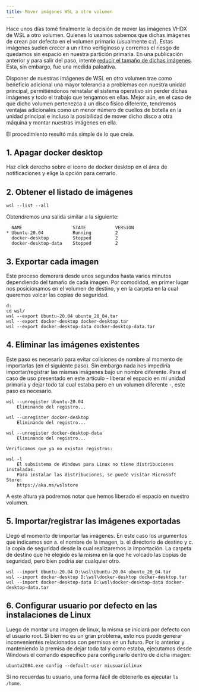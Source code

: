 ```yaml
---
title: Mover imágenes WSL a otro volumen
---
```


Hace unos días tomé finalmente la decisión de mover las imágenes VHDX de WSL a otro volumen. Quienes lo usamos sabemos que dichas imágenes de crean por defecto en el volumen primario (usualmente c:/). Estas imágenes suelen crecer a un ritmo vertiginoso y corremos el riesgo de quedamos sin espacio en nuestra partición primaria. En una publicación anterior y para salir del paso, intenté [reducir el tamaño de dichas imágenes](https://nicolascastrodev.blogspot.com/2021/10/reducir-tamano-de-un-disco-virtual-wsl.html). Esta, sin embargo, fue una medida paleativa.

Disponer de nuestras imágenes de WSL en otro volumen trae como beneficio adicional una mayor tolerancia a problemas con nuestra unidad principal, permitiéndonos reinstalar el sistema operativo sin perder dichas imágenes y todo el trabajo que tengamos en ellas. Mejor aún, en el caso de que dicho volumen pertenezca a un disco físico diferente, tendremos ventajas adicionales como un menor número de cuellos de botella en la unidad principal e incluso la posibilidad de mover dicho disco a otra máquina y montar nuestras imágenes en ella.

El procedimiento resultó más simple de lo que creía.

## 1. Apagar docker desktop

Haz click derecho sobre el ícono de docker desktop en el área de notificaciones y elige la opción para cerrarlo.

## 2. Obtener el listado de imágenes

```shell
wsl --list --all
```

Obtendremos una salida similar a la siguiente:

```shell
  NAME                   STATE           VERSION
* Ubuntu-20.04           Running         2
  docker-desktop         Stopped         2
  docker-desktop-data    Stopped         2
```

## 3. Exportar cada imagen

Este proceso demorará desde unos segundos hasta varios minutos dependiendo del tamaño de cada imagen. Por comodidad, en primer lugar nos posicionamos en el volumen de destino, y en la carpeta en la cual queremos volcar las copias de seguridad.

```shell
d:
cd wsl/
wsl --export Ubuntu-20.04 ubuntu_20_04.tar
wsl --export docker-desktop docker-desktop.tar
wsl --export docker-desktop-data docker-desktop-data.tar
```

## 4. Eliminar las imágenes existentes

Este paso es necesario para evitar colisiones de nombre al momento de importarlas (en el siguiente paso). Sin embargo nada nos impediría importar/registrar las mismas imágenes bajo un nombre diferente. Para el caso de uso presentado en este artículo - liberar el espacio en mi unidad primaria y dejar todo tal cual estaba pero en un volumen diferente -, este paso es necesario.

```shell
wsl --unregister Ubuntu-20.04
    Eliminando del registro...
    
wsl --unregister docker-desktop
    Eliminando del registro...
    
wsl --unregister docker-desktop-data
    Eliminando del registro...

Verificamos que ya no existan registros:

wsl -l
    El subsistema de Windows para Linux no tiene distribuciones instaladas.
    Para instalar las distribuciones, se puede visitar Microsoft Store:
    https://aka.ms/wslstore
```

A este altura ya podremos notar que hemos liberado el espacio en nuestro volumen.

## 5. Importar/registrar las imágenes exportadas

Llegó el momento de importar las imágenes. En este caso los argumentos que indicamos son a. el nombre de la imagen, b. el directorio de destino y c. la copia de seguridad desde la cual realizaremos la importación. La carpeta de destino que he elegido es la misma en la que he volcado las copias de seguridad, pero bien podría ser cualquier otro.

```shell
wsl --import Ubuntu-20.04 D:\wsl\Ubuntu-20.04 ubuntu_20_04.tar
wsl --import docker-desktop D:\wsl\docker-desktop docker-desktop.tar
wsl --import docker-desktop-data D:\wsl\docker-desktop-data docker-desktop-data.tar
```

## 6. Configurar usuario por defecto en las instalaciones de Linux

Luego de montar una imagen de linux, la misma se iniciará por defecto con el usuario root. Si bien no es un gran problema, esto nos puede generar inconvenientes relacionados con permisos en un futuro. Por lo anterior y manteniendo la premisa de dejar todo tal y como estaba, ejecutamos desde Windows el comando específico para configurarlo dentro de dicha imagen:

```shell
ubuntu2004.exe config --default-user miusuariolinux
```

Si no recuerdas tu usuario, una forma fácil de obtenerlo es ejecutar `ls /home`.